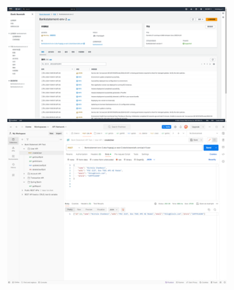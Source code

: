 ![ScreenShot1](./0208ScreenShots/0157ff20b2212834f7e141d3882dc0e.png)
![ScreenShot2](./0208ScreenShots/5fb07460edd5641a1203764105a5cc9.png)
